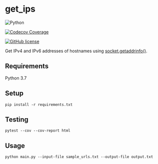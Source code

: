 # get_ips

![Python](https://img.shields.io/badge/Python-FFD43B?style=for-the-badge&logo=python&logoColor=blue)

[![Codecov Coverage](https://img.shields.io/codecov/c/github/elliotwutingfeng/get_ips?color=bright-green&logo=codecov&style=for-the-badge&token=63a1xj1fbI)](https://codecov.io/gh/elliotwutingfeng/get_ips)

[![GitHub license](https://img.shields.io/badge/LICENSE-BSD--3--CLAUSE-GREEN?style=for-the-badge)](LICENSE)

Get IPv4 and IPv6 addresses of hostnames using [socket.getaddrinfo()](https://docs.python.org/3/library/socket.html#socket.getaddrinfo).

## Requirements

Python 3.7

## Setup

```shell
pip install -r requirements.txt
```

## Testing

```shell
pytest --cov --cov-report html
```

## Usage

```shell
python main.py --input-file sample_urls.txt --output-file output.txt
```
